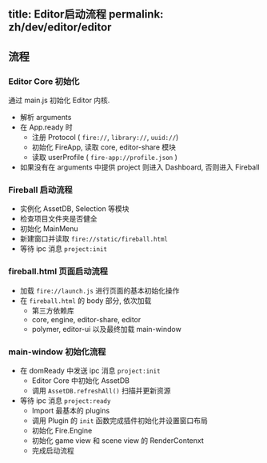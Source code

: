 title: Editor启动流程
permalink: zh/dev/editor/editor
---

## 流程

### Editor Core 初始化

通过 main.js 初始化 Editor 内核.

 - 解析 arguments
 - 在 App.ready 时
   - 注册 Protocol ( `fire://`, `library://`, `uuid://`)
   - 初始化 FireApp, 读取 core, editor-share 模块
   - 读取 userProfile ( `fire-app://profile.json` )
 - 如果没有在 arguments 中提供 project 则进入 Dashboard, 否则进入 Fireball

### Fireball 启动流程

 - 实例化 AssetDB, Selection 等模块
 - 检查项目文件夹是否健全
 - 初始化 MainMenu
 - 新建窗口并读取 `fire://static/fireball.html`
 - 等待 ipc 消息 `project:init`

### fireball.html 页面启动流程

 - 加载 `fire://launch.js` 进行页面的基本初始化操作
 - 在 `fireball.html` 的 body 部分, 依次加载
   - 第三方依赖库
   - core, engine, editor-share, editor
   - polymer, editor-ui 以及最终加载 main-window

### main-window 初始化流程

 - 在 domReady 中发送 ipc 消息 `project:init`
   - Editor Core 中初始化 AssetDB
   - 调用 `AssetDB.refreshAll()` 扫描并更新资源
 - 等待 ipc 消息 `project:ready`
   - Import 最基本的 plugins
   - 调用 Plugin 的 `init` 函数完成插件初始化并设置窗口布局
   - 初始化 Fire.Engine
   - 初始化 game view 和 scene view 的 RenderContenxt
   - 完成启动流程
